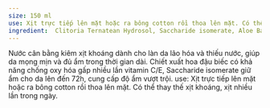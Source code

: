 ```yaml
---
size: 150 ml
use: Xịt trực tiếp lên mặt hoặc ra bông cotton rồi thoa lên mặt. Có thể thay thế xịt khoáng, xịt nhiều lần trong ngày.
ingredient:  Clitoria Ternatean Hydrosol, Saccharide isomerate, Aloe Barbadensis 10x, Urea, Sodium L-pyroglutamate, Glycerin, Hyaluronic Acid, Hops, Yeast Extract, Wheat Seed Extract, Wheat Seed Extract, Wheat Seed Extract, Wheat Protein, Glycerin Cocoate, Acid Citric, Biocrol WS, Fragrance.
---
```

Nước cân bằng kiêm xịt khoáng dành cho làn da lão hóa và thiếu nước, giúp da mọng mịn và đủ ẩm trong thời gian dài. Chiết xuất hoa đậu biếc có khả năng chống oxy hóa gấp nhiều lần vitamin C/E, Saccharide isomerate giữ ẩm cho da lên đến 72h, cung cấp độ ẩm vượt trội.
use: Xịt trực tiếp lên mặt hoặc ra bông cotton rồi thoa lên mặt. Có thể thay thế xịt khoáng, xịt nhiều lần trong ngày. 